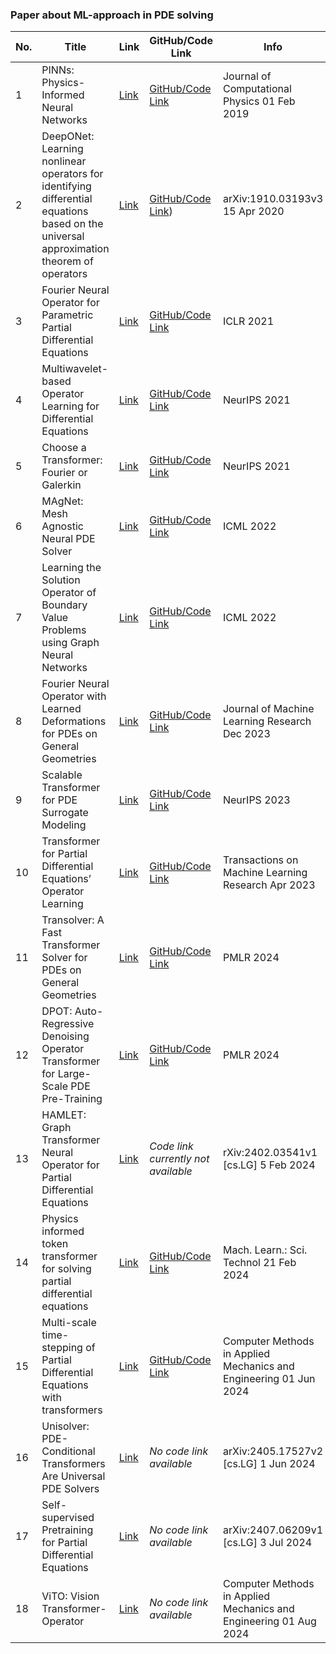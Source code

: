 ### Paper about ML-approach in PDE solving

| No. | Title | Link | GitHub/Code Link | Info |
|-----|-------|------|------------------|----------------|
| 1   | PINNs: Physics-Informed Neural Networks | [Link](https://maziarraissi.github.io/PINNs/) | [GitHub/Code Link](https://github.com/maziarraissi/PINNs) | Journal of Computational Physics 01 Feb 2019|
| 2   | DeepONet: Learning nonlinear operators for identifying differential equations based on the universal approximation theorem of operators | [Link](https://arxiv.org/pdf/1910.03193) | [GitHub/Code Link](https://github.com/lululxvi/deepxde)) | arXiv:1910.03193v3 15 Apr 2020 |
| 3   | Fourier Neural Operator for Parametric Partial Differential Equations | [Link](https://openreview.net/pdf?id=c8P9NQVtmnO) | [GitHub/Code Link](https://github.com/zongyi-li/fourier_neural_operator) | ICLR 2021 |
| 4   | Multiwavelet-based Operator Learning for Differential Equations | [Link](https://proceedings.neurips.cc/paper/2021/file/c9e5c2b59d98488fe1070e744041ea0e-Paper.pdf) | [GitHub/Code Link](https://github.com/gaurav71531/mwt-operator) | NeurIPS 2021 |
| 5   | Choose a Transformer: Fourier or Galerkin | [Link](https://proceedings.neurips.cc/paper/2021/file/d0921d442ee91b896ad95059d13df618-Supplemental.pdf) | [GitHub/Code Link](https://github.com/scaomath/galerkin-transformer)| NeurIPS 2021 |
| 6   | MAgNet: Mesh Agnostic Neural PDE Solver | [Link](https://openreview.net/pdf?id=tbIJmAdqYc8) | [GitHub/Code Link](https://github.com/jaggbow/magnet) | ICML 2022 |
| 7   | Learning the Solution Operator of Boundary Value Problems using Graph Neural Networks | [Link](https://arxiv.org/pdf/2206.14092) | [GitHub/Code Link](https://github.com/merantix-momentum/gnn-bvp-solver) | ICML 2022 |
| 8   | Fourier Neural Operator with Learned Deformations for PDEs on General Geometries | [Link](https://arxiv.org/pdf/2207.05209) | [GitHub/Code Link](https://github.com/neuraloperator/Geo-FNO)| Journal of Machine Learning Research Dec 2023 |
| 9   | Scalable Transformer for PDE Surrogate Modeling | [Link](https://proceedings.neurips.cc/paper_files/paper/2023/file/590daf74f99ee85df3d8c007df9c8187-Paper-Conference.pdf) | [GitHub/Code Link](https://github.com/BaratiLab/FactFormer) | NeurIPS 2023 |
| 10  | Transformer for Partial Differential Equations’ Operator Learning | [Link](https://openreview.net/pdf?id=EPPqt3uERT) | [GitHub/Code Link](https://github.com/BaratiLab/OFormer) | Transactions on Machine Learning Research Apr 2023 |
| 11  | Transolver: A Fast Transformer Solver for PDEs on General Geometries | [Link](https://arxiv.org/pdf/2402.02366) | [GitHub/Code Link](https://github.com/thuml/Transolver) | PMLR 2024 |
| 12  | DPOT: Auto-Regressive Denoising Operator Transformer for Large-Scale PDE Pre-Training | [Link](https://arxiv.org/pdf/2403.03542) | [GitHub/Code Link](https://github.com/thu-ml/DPOT) | PMLR 2024 |
| 13  | HAMLET: Graph Transformer Neural Operator for Partial Differential Equations | [Link](https://arxiv.org/pdf/2402.03541) | *Code link currently not available* | rXiv:2402.03541v1 [cs.LG] 5 Feb 2024 |
| 14  | Physics informed token transformer for solving partial differential equations | [Link](https://iopscience.iop.org/article/10.1088/2632-2153/ad27e3/pdf) |  [GitHub/Code Link](https://github.com/BaratiLab/PhysicsInformedTokenTransformer/tree/master) | Mach. Learn.: Sci. Technol 21 Feb 2024 |
| 15  | Multi-scale time-stepping of Partial Differential Equations with transformers | [Link](https://www.sciencedirect.com/science/article/pii/S0045782524002391?ref=pdf_download&fr=RR-2&rr=8b2624013d22a229) | [GitHub/Code Link](https://github.com/BaratiLab/MST_PDE) | Computer Methods in Applied Mechanics and Engineering 01 Jun 2024  |
| 16  | Unisolver: PDE-Conditional Transformers Are Universal PDE Solvers | [Link](https://arxiv.org/pdf/2405.17527) | *No code link available* | arXiv:2405.17527v2 [cs.LG] 1 Jun 2024 |
| 17  | Self-supervised Pretraining for Partial Differential Equations | [Link](https://www.arxiv.org/pdf/2407.06209) | *No code link available* | arXiv:2407.06209v1 [cs.LG] 3 Jul 2024 |
| 18  | ViTO: Vision Transformer-Operator | [Link](https://www.sciencedirect.com/science/article/abs/pii/S0045782524003657) | *No code link available* | Computer Methods in Applied Mechanics and Engineering 01 Aug 2024 |





